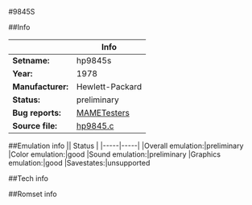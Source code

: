 #9845S

##Info

||Info|
|-----|-----|
|**Setname:**|hp9845s
|**Year:**|1978
|**Manufacturer:**|Hewlett-Packard
|**Status:**|preliminary
|**Bug reports:**|[MAMETesters](http://mametesters.org/view_all_set.php?type=1&temporary=y&search=hp9845.c)
|**Source file:**|[hp9845.c](https://github.com/mamedev/mame/blob/master/src/mess/drivers/hp9845.c)

##Emulation info
|| Status |
|-----|-----|
|Overall emulation:|preliminary
|Color emulation:|good
|Sound emulation:|preliminary
|Graphics emulation:|good
|Savestates:|unsupported

##Tech info

##Romset info

<!--- START OF EDITED COMMENT DO NOT TOUCH TEXT ABOVE-->
